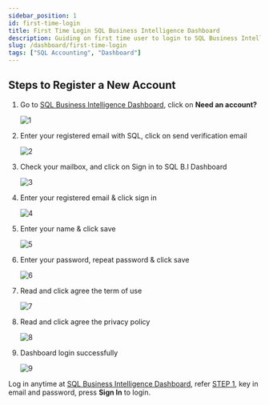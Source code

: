 ```yaml
---
sidebar_position: 1
id: first-time-login
title: First Time Login SQL Business Intelligence Dashboard
description: Guiding on first time user to login to SQL Business Intelligence Dashboard
slug: /dashboard/first-time-login
tags: ["SQL Accounting", "Dashboard"]
---
```


## Steps to Register a New Account

1. Go to [SQL Business Intelligence Dashboard](https://bi.sql.com.my/), click on **Need an account?**

    ![1](/img/dashboard/first-time-login/1.png)

2. Enter your registered email with SQL, click on send verification email

    ![2](/img/dashboard/first-time-login/2.png)

3. Check your mailbox, and click on Sign in to SQL B.I Dashboard

    ![3](/img/dashboard/first-time-login/3.png)

4. Enter your registered email & click sign in

    ![4](/img/dashboard/first-time-login/4.png)

5. Enter your name & click save 

    ![5](/img/dashboard/first-time-login/5.png)

6. Enter your password, repeat password & click save

    ![6](/img/dashboard/first-time-login/6.png)

7. Read and click agree the term of use

    ![7](/img/dashboard/first-time-login/7.png)

8. Read and click agree the privacy policy

    ![8](/img/dashboard/first-time-login/8.png)

9. Dashboard login successfully

    ![9](/img/dashboard/first-time-login/9.png)

Log in anytime at [SQL Business Intelligence Dashboard](https://bi.sql.com.my/), refer [STEP 1](#steps-to-register-a-new-account), key in email and password, press **Sign In** to login.
